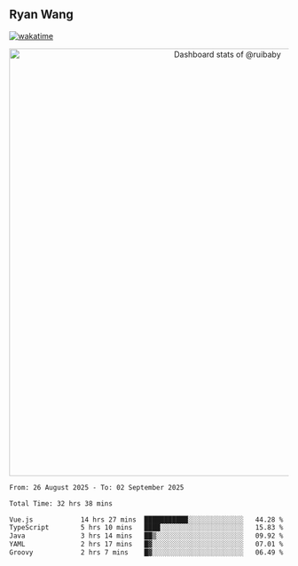 ## Ryan Wang

[![wakatime](https://wakatime.com/badge/user/6f4ce45f-b03c-4eb3-b701-4b95e0885d94.svg)](https://wakatime.com/@6f4ce45f-b03c-4eb3-b701-4b95e0885d94)

<!-- Copy-paste in your Readme.md file -->

<a href="https://next.ossinsight.io/widgets/official/compose-user-dashboard-stats?user_id=21301288" target="_blank" style="display: block" align="center">
  <picture>
    <source media="(prefers-color-scheme: dark)" srcset="https://next.ossinsight.io/widgets/official/compose-user-dashboard-stats/thumbnail.png?user_id=21301288&image_size=auto&color_scheme=dark" width="771" height="auto">
    <img alt="Dashboard stats of @ruibaby" src="https://next.ossinsight.io/widgets/official/compose-user-dashboard-stats/thumbnail.png?user_id=21301288&image_size=auto&color_scheme=light" width="771" height="auto">
  </picture>
</a>

<!-- Made with [OSS Insight](https://ossinsight.io/) -->


<!--START_SECTION:waka-->

```txt
From: 26 August 2025 - To: 02 September 2025

Total Time: 32 hrs 38 mins

Vue.js            14 hrs 27 mins  ███████████░░░░░░░░░░░░░░   44.28 %
TypeScript        5 hrs 10 mins   ████░░░░░░░░░░░░░░░░░░░░░   15.83 %
Java              3 hrs 14 mins   ██▒░░░░░░░░░░░░░░░░░░░░░░   09.92 %
YAML              2 hrs 17 mins   █▓░░░░░░░░░░░░░░░░░░░░░░░   07.01 %
Groovy            2 hrs 7 mins    █▓░░░░░░░░░░░░░░░░░░░░░░░   06.49 %
```

<!--END_SECTION:waka-->
